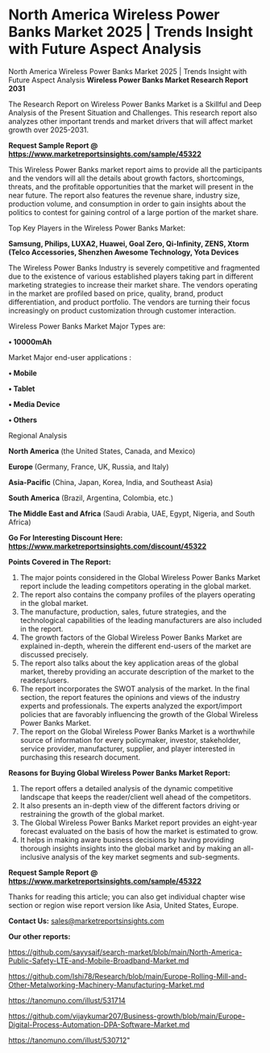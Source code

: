 # North America Wireless Power Banks Market 2025 | Trends Insight with Future Aspect Analysis
North America Wireless Power Banks Market 2025 | Trends Insight with Future Aspect Analysis
<strong>Wireless Power Banks Market Research Report 2031</strong>

The Research Report on Wireless Power Banks Market is a Skillful and Deep Analysis of the Present Situation and Challenges. This research report also analyzes other important trends and market drivers that will affect market growth over 2025-2031.

<strong>Request Sample Report @ <a href=https://www.marketreportsinsights.com/sample/45322>https://www.marketreportsinsights.com/sample/45322</a></strong>

This Wireless Power Banks market report aims to provide all the participants and the vendors will all the details about growth factors, shortcomings, threats, and the profitable opportunities that the market will present in the near future. The report also features the revenue share, industry size, production volume, and consumption in order to gain insights about the politics to contest for gaining control of a large portion of the market share.

Top Key Players in the Wireless Power Banks Market:

<strong>Samsung, Philips, LUXA2, Huawei, Goal Zero, Qi-Infinity, ZENS, Xtorm (Telco Accessories, Shenzhen Awesome Technology, Yota Devices</strong>

The Wireless Power Banks Industry is severely competitive and fragmented due to the existence of various established players taking part in different marketing strategies to increase their market share. The vendors operating in the market are profiled based on price, quality, brand, product differentiation, and product portfolio. The vendors are turning their focus increasingly on product customization through customer interaction.

Wireless Power Banks Market Major Types are:

<strong>•  10000mAh</strong>

Market Major end-user applications :

<strong>•  Mobile

•  Tablet

•  Media Device

•  Others</strong>

Regional Analysis

</u><strong><b>North America</b></strong> (the United States, Canada, and Mexico)

<strong><b>Europe </b></strong>(Germany, France, UK, Russia, and Italy)

<strong><b>Asia-Pacific</b></strong> (China, Japan, Korea, India, and Southeast Asia)

<strong><b>South America</b></strong> (Brazil, Argentina, Colombia, etc.)

<strong><b>The Middle East and Africa</b></strong> (Saudi Arabia, UAE, Egypt, Nigeria, and South Africa)

<strong>Go For Interesting Discount Here: <a href=https://www.marketreportsinsights.com/discount/45322>https://www.marketreportsinsights.com/discount/45322</a></strong>

<strong>Points Covered in The Report:</strong>
<ol>
  <li>The major points considered in the Global Wireless Power Banks Market report include the leading competitors operating in the global market.</li>
  <li>The report also contains the company profiles of the players operating in the global market.</li>
  <li>The manufacture, production, sales, future strategies, and the technological capabilities of the leading manufacturers are also included in the report.</li>
  <li>The growth factors of the Global Wireless Power Banks Market are explained in-depth, wherein the different end-users of the market are discussed precisely.</li>
  <li>The report also talks about the key application areas of the global market, thereby providing an accurate description of the market to the readers/users.</li>
  <li>The report incorporates the SWOT analysis of the market. In the final section, the report features the opinions and views of the industry experts and professionals. The experts analyzed the export/import policies that are favorably influencing the growth of the Global Wireless Power Banks Market.</li>
  <li>The report on the Global Wireless Power Banks Market is a worthwhile source of information for every policymaker, investor, stakeholder, service provider, manufacturer, supplier, and player interested in purchasing this research document.</li>
</ol>
<strong>Reasons for Buying Global Wireless Power Banks Market Report:</strong>

<ol>
  <li>The report offers a detailed analysis of the dynamic competitive landscape that keeps the reader/client well ahead of the competitors.</li>
  <li>It also presents an in-depth view of the different factors driving or restraining the growth of the global market.</li>
  <li>The Global Wireless Power Banks Market report provides an eight-year forecast evaluated on the basis of how the market is estimated to grow.</li>
  <li>It helps in making aware business decisions by having providing thorough insights insights into the global market and by making an all-inclusive analysis of the key market segments and sub-segments.</li>
</ol>
<strong>Request Sample Report @ <a href=https://www.marketreportsinsights.com/sample/45322>https://www.marketreportsinsights.com/sample/45322</a></strong>


Thanks for reading this article; you can also get individual chapter wise section or region wise report version like Asia, United States, Europe.

<strong>Contact Us:</strong>
sales@marketreportsinsights.com

<strong>Our other reports:</strong>

<a href=https://github.com/sayysaif/search-market/blob/main/North-America-Public-Safety-LTE-and-Mobile-Broadband-Market.md>https://github.com/sayysaif/search-market/blob/main/North-America-Public-Safety-LTE-and-Mobile-Broadband-Market.md</a>

<a href=https://github.com/Ishi78/Research/blob/main/Europe-Rolling-Mill-and-Other-Metalworking-Machinery-Manufacturing-Market.md>https://github.com/Ishi78/Research/blob/main/Europe-Rolling-Mill-and-Other-Metalworking-Machinery-Manufacturing-Market.md</a>

<a href=https://tanomuno.com/illust/531714>https://tanomuno.com/illust/531714</a>

<a href=https://github.com/vijaykumar207/Business-growth/blob/main/Europe-Digital-Process-Automation-DPA-Software-Market.md>https://github.com/vijaykumar207/Business-growth/blob/main/Europe-Digital-Process-Automation-DPA-Software-Market.md</a>

<a href=https://tanomuno.com/illust/530712>https://tanomuno.com/illust/530712</a>"
